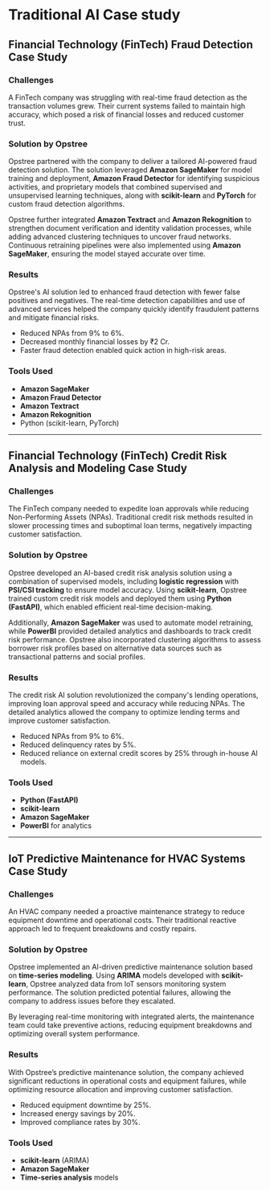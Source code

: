 # Traditional AI Case study

## Financial Technology (FinTech) Fraud Detection Case Study

### Challenges

A FinTech company was struggling with real-time fraud detection as the transaction volumes grew. Their current systems failed to maintain high accuracy, which posed a risk of financial losses and reduced customer trust.

### Solution by Opstree

Opstree partnered with the company to deliver a tailored AI-powered fraud detection solution. The solution leveraged **Amazon SageMaker** for model training and deployment, **Amazon Fraud Detector** for identifying suspicious activities, and proprietary models that combined supervised and unsupervised learning techniques, along with **scikit-learn** and **PyTorch** for custom fraud detection algorithms.

Opstree further integrated **Amazon Textract** and **Amazon Rekognition** to strengthen document verification and identity validation processes, while adding advanced clustering techniques to uncover fraud networks. Continuous retraining pipelines were also implemented using **Amazon SageMaker**, ensuring the model stayed accurate over time.

### Results

Opstree's AI solution led to enhanced fraud detection with fewer false positives and negatives. The real-time detection capabilities and use of advanced services helped the company quickly identify fraudulent patterns and mitigate financial risks.

- Reduced NPAs from 9% to 6%.
- Decreased monthly financial losses by ₹2 Cr.
- Faster fraud detection enabled quick action in high-risk areas.

### Tools Used

- **Amazon SageMaker**
- **Amazon Fraud Detector**
- **Amazon Textract**
- **Amazon Rekognition**
- Python (scikit-learn, PyTorch)

---

## Financial Technology (FinTech) Credit Risk Analysis and Modeling Case Study

### Challenges

The FinTech company needed to expedite loan approvals while reducing Non-Performing Assets (NPAs). Traditional credit risk methods resulted in slower processing times and suboptimal loan terms, negatively impacting customer satisfaction.

### Solution by Opstree

Opstree developed an AI-based credit risk analysis solution using a combination of supervised models, including **logistic regression** with **PSI/CSI tracking** to ensure model accuracy. Using **scikit-learn**, Opstree trained custom credit risk models and deployed them using **Python (FastAPI)**, which enabled efficient real-time decision-making.

Additionally, **Amazon SageMaker** was used to automate model retraining, while **PowerBI** provided detailed analytics and dashboards to track credit risk performance. Opstree also incorporated clustering algorithms to assess borrower risk profiles based on alternative data sources such as transactional patterns and social profiles.

### Results

The credit risk AI solution revolutionized the company's lending operations, improving loan approval speed and accuracy while reducing NPAs. The detailed analytics allowed the company to optimize lending terms and improve customer satisfaction.

- Reduced NPAs from 9% to 6%.
- Reduced delinquency rates by 5%.
- Reduced reliance on external credit scores by 25% through in-house AI models.

### Tools Used

- **Python (FastAPI)**
- **scikit-learn**
- **Amazon SageMaker**
- **PowerBI** for analytics

---

## IoT Predictive Maintenance for HVAC Systems Case Study

### Challenges

An HVAC company needed a proactive maintenance strategy to reduce equipment downtime and operational costs. Their traditional reactive approach led to frequent breakdowns and costly repairs.

### Solution by Opstree

Opstree implemented an AI-driven predictive maintenance solution based on **time-series modeling**. Using **ARIMA** models developed with **scikit-learn**, Opstree analyzed data from IoT sensors monitoring system performance. The solution predicted potential failures, allowing the company to address issues before they escalated.

By leveraging real-time monitoring with integrated alerts, the maintenance team could take preventive actions, reducing equipment breakdowns and optimizing overall system performance.

### Results

With Opstree’s predictive maintenance solution, the company achieved significant reductions in operational costs and equipment failures, while optimizing resource allocation and improving customer satisfaction.

- Reduced equipment downtime by 25%.
- Increased energy savings by 20%.
- Improved compliance rates by 30%.

### Tools Used

- **scikit-learn** (ARIMA)
- **Amazon SageMaker**
- **Time-series analysis** models
